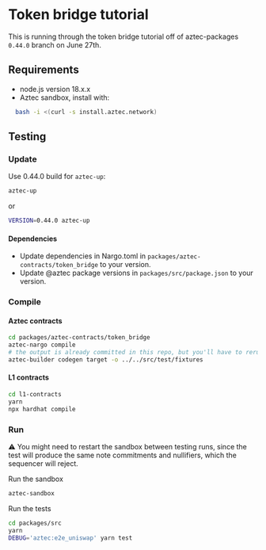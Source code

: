 # Token bridge tutorial

This is running through the token bridge tutorial off of aztec-packages `0.44.0` branch on June 27th.

## Requirements

- node.js version 18.x.x
- Aztec sandbox, install with:

```bash
  bash -i <(curl -s install.aztec.network)
```

## Testing

### Update

Use 0.44.0 build for `aztec-up`:

```bash
aztec-up
```

or

```bash
VERSION=0.44.0 aztec-up
```

#### Dependencies

- Update dependencies in Nargo.toml in `packages/aztec-contracts/token_bridge` to your version.
- Update @aztec package versions in `packages/src/package.json` to your version.

### Compile

#### Aztec contracts

```bash
cd packages/aztec-contracts/token_bridge
aztec-nargo compile
# the output is already committed in this repo, but you'll have to rerun this if you change anything in the contract
aztec-builder codegen target -o ../../src/test/fixtures
```

#### L1 contracts

```bash
cd l1-contracts
yarn
npx hardhat compile
```

### Run

:warning: You might need to restart the sandbox between testing runs, since the test will produce the same note commitments and nullifiers, which the sequencer will reject.

Run the sandbox

```bash
aztec-sandbox
```

Run the tests

```bash
cd packages/src
yarn
DEBUG='aztec:e2e_uniswap' yarn test
```
